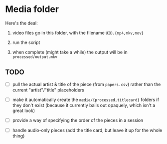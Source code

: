 # Media folder

Here's the deal:

1. video files go in this folder, with the filename `UID.{mp4,mkv,mov}`

2. run the script

3. when complete (might take a while) the output will be in
   `processed/output.mkv`

## TODO

- [ ] pull the actual artist & title of the piece (from `papers.csv`) rather
      than the current "artist"/"title" placeholders

- [ ] make it automatically create the `media/{processed,titlecard}` folders if
      they don't exist (because it currently bails out opaquely, which isn't a
      great look)

- [ ] provide a way of specifying the order of the pieces in a session

- [ ] handle audio-only pieces (add the title card, but leave it up for the
      whole thing)

